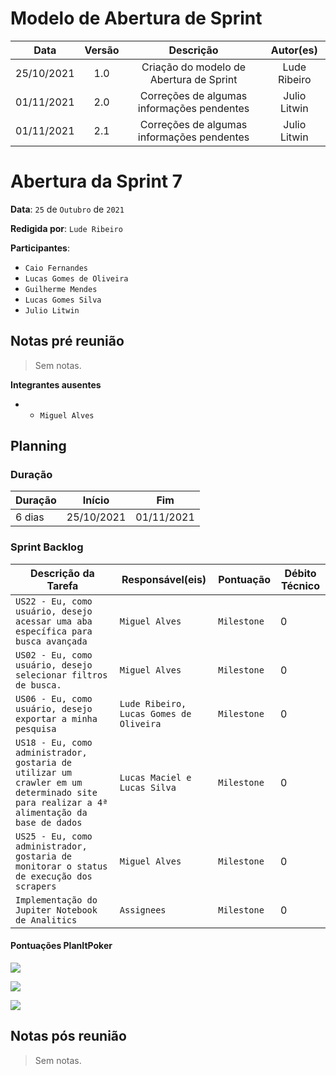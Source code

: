 # Modelo de Abertura de Sprint

|    Data    | Versão |         Descrição         |           Autor(es)           |
| :--------: | :----: | :-----------------------: | :---------------------------: |
| 25/10/2021 |  1.0   | Criação do modelo de Abertura de Sprint | Lude Ribeiro |
| 01/11/2021 |  2.0   | Correções de algumas informações pendentes | Julio Litwin |
| 01/11/2021 |  2.1   | Correções de algumas informações pendentes | Julio Litwin |

# Abertura da Sprint 7

**Data**: ```25``` de ```Outubro``` de ```2021```

**Redigida por**: ```Lude Ribeiro```

**Participantes**: 
* ```Caio Fernandes```
* ```Lucas Gomes de Oliveira```
* ```Guilherme Mendes```
* ```Lucas Gomes Silva```
* ```Julio Litwin```

## Notas pré reunião

> Sem notas.

**Integrantes ausentes**
* * ```Miguel Alves```

## Planning

### Duração

| Duração |   Início   |     Fim    |
| ------- | ---------- | ---------- |
| 6 dias  | 25/10/2021 | 01/11/2021 |

### Sprint Backlog

| Descrição da Tarefa | Responsável(eis) | Pontuação | Débito Técnico |
| ------------------- | ---------------- | --------- | -------------- |
| ```US22 - Eu, como usuário, desejo acessar uma aba específica para busca avançada``` | ```Miguel Alves``` | ```Milestone``` | 0 |
| ```US02 - Eu, como usuário, desejo selecionar filtros de busca.``` | ```Miguel Alves``` | ```Milestone``` | 0 |
| ```US06 - Eu, como usuário, desejo exportar a minha pesquisa``` | ```Lude Ribeiro, Lucas Gomes de Oliveira``` | ```Milestone``` | 0 |
| ```US18 - Eu, como administrador, gostaria de utilizar um crawler em um determinado site para realizar a 4ª alimentação da base de dados``` | ```Lucas Maciel e Lucas Silva``` | ```Milestone``` | 0 |
| ```US25 - Eu, como administrador, gostaria de monitorar o status de execução dos scrapers``` | ```Miguel Alves``` | ```Milestone``` | 0 |
| ```Implementação do Jupiter Notebook de Analitics``` | ```Assignees``` | ```Milestone``` | 0 |

#### Pontuações PlanItPoker

![](https://i.imgur.com/vK0OtFM.png)

![](https://i.imgur.com/nkYyDcM.png)

![](https://i.imgur.com/1asLIAs.png)


## Notas pós reunião

> Sem notas.
